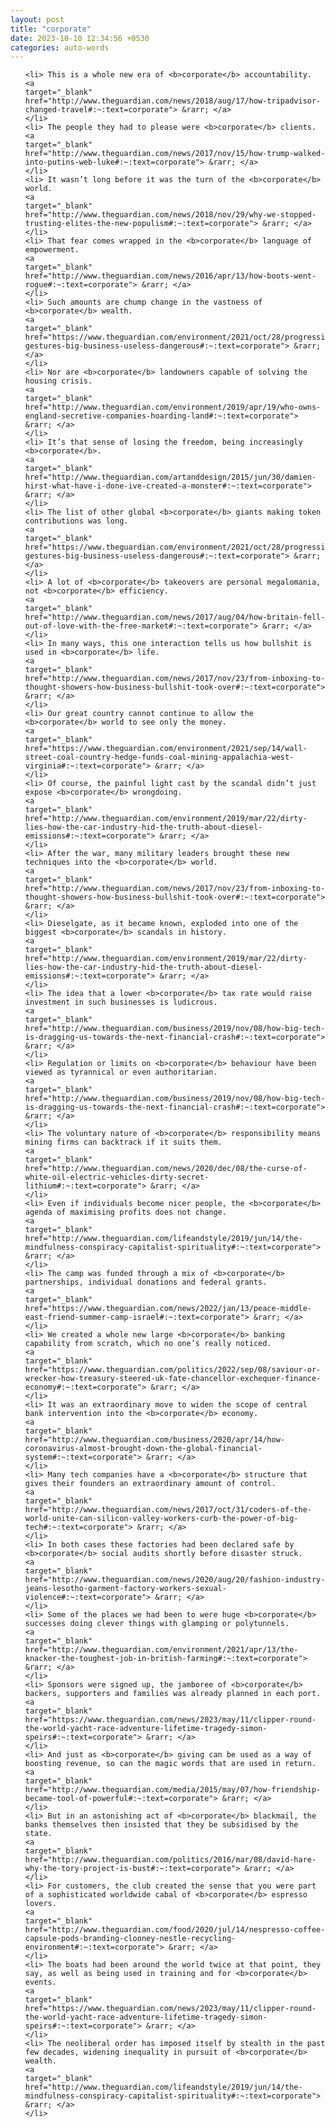 ```yaml
---
layout: post
title: "corporate"
date: 2023-10-10 12:34:56 +0530
categories: auto-words
---
```

<ol>

    <li> This is a whole new era of <b>corporate</b> accountability.
    <a 
    target="_blank" 
    href="http://www.theguardian.com/news/2018/aug/17/how-tripadvisor-changed-travel#:~:text=corporate"> &rarr; </a>
    </li>
    <li> The people they had to please were <b>corporate</b> clients.
    <a 
    target="_blank" 
    href="http://www.theguardian.com/news/2017/nov/15/how-trump-walked-into-putins-web-luke#:~:text=corporate"> &rarr; </a>
    </li>
    <li> It wasn’t long before it was the turn of the <b>corporate</b> world.
    <a 
    target="_blank" 
    href="http://www.theguardian.com/news/2018/nov/29/why-we-stopped-trusting-elites-the-new-populism#:~:text=corporate"> &rarr; </a>
    </li>
    <li> That fear comes wrapped in the <b>corporate</b> language of empowerment.
    <a 
    target="_blank" 
    href="http://www.theguardian.com/news/2016/apr/13/how-boots-went-rogue#:~:text=corporate"> &rarr; </a>
    </li>
    <li> Such amounts are chump change in the vastness of <b>corporate</b> wealth.
    <a 
    target="_blank" 
    href="https://www.theguardian.com/environment/2021/oct/28/progressive-gestures-big-business-useless-dangerous#:~:text=corporate"> &rarr; </a>
    </li>
    <li> Nor are <b>corporate</b> landowners capable of solving the housing crisis.
    <a 
    target="_blank" 
    href="http://www.theguardian.com/environment/2019/apr/19/who-owns-england-secretive-companies-hoarding-land#:~:text=corporate"> &rarr; </a>
    </li>
    <li> It’s that sense of losing the freedom, being increasingly <b>corporate</b>.
    <a 
    target="_blank" 
    href="http://www.theguardian.com/artanddesign/2015/jun/30/damien-hirst-what-have-i-done-ive-created-a-monster#:~:text=corporate"> &rarr; </a>
    </li>
    <li> The list of other global <b>corporate</b> giants making token contributions was long.
    <a 
    target="_blank" 
    href="https://www.theguardian.com/environment/2021/oct/28/progressive-gestures-big-business-useless-dangerous#:~:text=corporate"> &rarr; </a>
    </li>
    <li> A lot of <b>corporate</b> takeovers are personal megalomania, not <b>corporate</b> efficiency.
    <a 
    target="_blank" 
    href="http://www.theguardian.com/news/2017/aug/04/how-britain-fell-out-of-love-with-the-free-market#:~:text=corporate"> &rarr; </a>
    </li>
    <li> In many ways, this one interaction tells us how bullshit is used in <b>corporate</b> life.
    <a 
    target="_blank" 
    href="http://www.theguardian.com/news/2017/nov/23/from-inboxing-to-thought-showers-how-business-bullshit-took-over#:~:text=corporate"> &rarr; </a>
    </li>
    <li> Our great country cannot continue to allow the <b>corporate</b> world to see only the money.
    <a 
    target="_blank" 
    href="https://www.theguardian.com/environment/2021/sep/14/wall-street-coal-country-hedge-funds-coal-mining-appalachia-west-virginia#:~:text=corporate"> &rarr; </a>
    </li>
    <li> Of course, the painful light cast by the scandal didn’t just expose <b>corporate</b> wrongdoing.
    <a 
    target="_blank" 
    href="http://www.theguardian.com/environment/2019/mar/22/dirty-lies-how-the-car-industry-hid-the-truth-about-diesel-emissions#:~:text=corporate"> &rarr; </a>
    </li>
    <li> After the war, many military leaders brought these new techniques into the <b>corporate</b> world.
    <a 
    target="_blank" 
    href="http://www.theguardian.com/news/2017/nov/23/from-inboxing-to-thought-showers-how-business-bullshit-took-over#:~:text=corporate"> &rarr; </a>
    </li>
    <li> Dieselgate, as it became known, exploded into one of the biggest <b>corporate</b> scandals in history.
    <a 
    target="_blank" 
    href="http://www.theguardian.com/environment/2019/mar/22/dirty-lies-how-the-car-industry-hid-the-truth-about-diesel-emissions#:~:text=corporate"> &rarr; </a>
    </li>
    <li> The idea that a lower <b>corporate</b> tax rate would raise investment in such businesses is ludicrous.
    <a 
    target="_blank" 
    href="http://www.theguardian.com/business/2019/nov/08/how-big-tech-is-dragging-us-towards-the-next-financial-crash#:~:text=corporate"> &rarr; </a>
    </li>
    <li> Regulation or limits on <b>corporate</b> behaviour have been viewed as tyrannical or even authoritarian.
    <a 
    target="_blank" 
    href="http://www.theguardian.com/business/2019/nov/08/how-big-tech-is-dragging-us-towards-the-next-financial-crash#:~:text=corporate"> &rarr; </a>
    </li>
    <li> The voluntary nature of <b>corporate</b> responsibility means mining firms can backtrack if it suits them.
    <a 
    target="_blank" 
    href="http://www.theguardian.com/news/2020/dec/08/the-curse-of-white-oil-electric-vehicles-dirty-secret-lithium#:~:text=corporate"> &rarr; </a>
    </li>
    <li> Even if individuals become nicer people, the <b>corporate</b> agenda of maximising profits does not change.
    <a 
    target="_blank" 
    href="http://www.theguardian.com/lifeandstyle/2019/jun/14/the-mindfulness-conspiracy-capitalist-spirituality#:~:text=corporate"> &rarr; </a>
    </li>
    <li> The camp was funded through a mix of <b>corporate</b> partnerships, individual donations and federal grants.
    <a 
    target="_blank" 
    href="https://www.theguardian.com/news/2022/jan/13/peace-middle-east-friend-summer-camp-israel#:~:text=corporate"> &rarr; </a>
    </li>
    <li> We created a whole new large <b>corporate</b> banking capability from scratch, which no one’s really noticed.
    <a 
    target="_blank" 
    href="https://www.theguardian.com/politics/2022/sep/08/saviour-or-wrecker-how-treasury-steered-uk-fate-chancellor-exchequer-finance-economy#:~:text=corporate"> &rarr; </a>
    </li>
    <li> It was an extraordinary move to widen the scope of central bank intervention into the <b>corporate</b> economy.
    <a 
    target="_blank" 
    href="http://www.theguardian.com/business/2020/apr/14/how-coronavirus-almost-brought-down-the-global-financial-system#:~:text=corporate"> &rarr; </a>
    </li>
    <li> Many tech companies have a <b>corporate</b> structure that gives their founders an extraordinary amount of control.
    <a 
    target="_blank" 
    href="http://www.theguardian.com/news/2017/oct/31/coders-of-the-world-unite-can-silicon-valley-workers-curb-the-power-of-big-tech#:~:text=corporate"> &rarr; </a>
    </li>
    <li> In both cases these factories had been declared safe by <b>corporate</b> social audits shortly before disaster struck.
    <a 
    target="_blank" 
    href="http://www.theguardian.com/news/2020/aug/20/fashion-industry-jeans-lesotho-garment-factory-workers-sexual-violence#:~:text=corporate"> &rarr; </a>
    </li>
    <li> Some of the places we had been to were huge <b>corporate</b> successes doing clever things with glamping or polytunnels.
    <a 
    target="_blank" 
    href="http://www.theguardian.com/environment/2021/apr/13/the-knacker-the-toughest-job-in-british-farming#:~:text=corporate"> &rarr; </a>
    </li>
    <li> Sponsors were signed up, the jamboree of <b>corporate</b> backers, supporters and families was already planned in each port.
    <a 
    target="_blank" 
    href="https://www.theguardian.com/news/2023/may/11/clipper-round-the-world-yacht-race-adventure-lifetime-tragedy-simon-speirs#:~:text=corporate"> &rarr; </a>
    </li>
    <li> And just as <b>corporate</b> giving can be used as a way of boosting revenue, so can the magic words that are used in return.
    <a 
    target="_blank" 
    href="http://www.theguardian.com/media/2015/may/07/how-friendship-became-tool-of-powerful#:~:text=corporate"> &rarr; </a>
    </li>
    <li> But in an astonishing act of <b>corporate</b> blackmail, the banks themselves then insisted that they be subsidised by the state.
    <a 
    target="_blank" 
    href="http://www.theguardian.com/politics/2016/mar/08/david-hare-why-the-tory-project-is-bust#:~:text=corporate"> &rarr; </a>
    </li>
    <li> For customers, the club created the sense that you were part of a sophisticated worldwide cabal of <b>corporate</b> espresso lovers.
    <a 
    target="_blank" 
    href="http://www.theguardian.com/food/2020/jul/14/nespresso-coffee-capsule-pods-branding-clooney-nestle-recycling-environment#:~:text=corporate"> &rarr; </a>
    </li>
    <li> The boats had been around the world twice at that point, they say, as well as being used in training and for <b>corporate</b> events.
    <a 
    target="_blank" 
    href="https://www.theguardian.com/news/2023/may/11/clipper-round-the-world-yacht-race-adventure-lifetime-tragedy-simon-speirs#:~:text=corporate"> &rarr; </a>
    </li>
    <li> The neoliberal order has imposed itself by stealth in the past few decades, widening inequality in pursuit of <b>corporate</b> wealth.
    <a 
    target="_blank" 
    href="http://www.theguardian.com/lifeandstyle/2019/jun/14/the-mindfulness-conspiracy-capitalist-spirituality#:~:text=corporate"> &rarr; </a>
    </li>